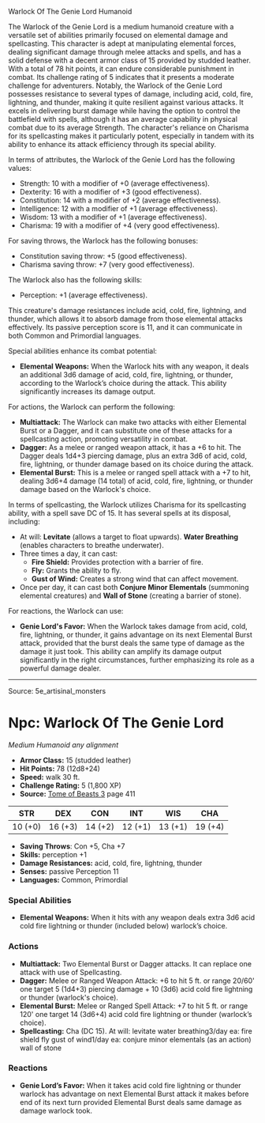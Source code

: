 <MonsterName/>Warlock Of The Genie Lord</MonsterName>
<CreatureType/>Humanoid</CreatureType>

<summary>The Warlock of the Genie Lord is a medium humanoid creature with a versatile set of abilities primarily focused on elemental damage and spellcasting. This character is adept at manipulating elemental forces, dealing significant damage through melee attacks and spells, and has a solid defense with a decent armor class of 15 provided by studded leather. With a total of 78 hit points, it can endure considerable punishment in combat. Its challenge rating of 5 indicates that it presents a moderate challenge for adventurers. Notably, the Warlock of the Genie Lord possesses resistance to several types of damage, including acid, cold, fire, lightning, and thunder, making it quite resilient against various attacks. It excels in delivering burst damage while having the option to control the battlefield with spells, although it has an average capability in physical combat due to its average Strength. The character's reliance on Charisma for its spellcasting makes it particularly potent, especially in tandem with its ability to enhance its attack efficiency through its special ability.</summary>

<detail>

In terms of attributes, the Warlock of the Genie Lord has the following values:
- Strength: 10 with a modifier of +0 (average effectiveness).
- Dexterity: 16 with a modifier of +3 (good effectiveness).
- Constitution: 14 with a modifier of +2 (average effectiveness).
- Intelligence: 12 with a modifier of +1 (average effectiveness).
- Wisdom: 13 with a modifier of +1 (average effectiveness).
- Charisma: 19 with a modifier of +4 (very good effectiveness).

For saving throws, the Warlock has the following bonuses:
- Constitution saving throw: +5 (good effectiveness).
- Charisma saving throw: +7 (very good effectiveness).

The Warlock also has the following skills:
- Perception: +1 (average effectiveness).

This creature's damage resistances include acid, cold, fire, lightning, and thunder, which allows it to absorb damage from those elemental attacks effectively. Its passive perception score is 11, and it can communicate in both Common and Primordial languages.

Special abilities enhance its combat potential:
- **Elemental Weapons:** When the Warlock hits with any weapon, it deals an additional 3d6 damage of acid, cold, fire, lightning, or thunder, according to the Warlock’s choice during the attack. This ability significantly increases its damage output.

For actions, the Warlock can perform the following:
- **Multiattack:** The Warlock can make two attacks with either Elemental Burst or a Dagger, and it can substitute one of these attacks for a spellcasting action, promoting versatility in combat.
- **Dagger:** As a melee or ranged weapon attack, it has a +6 to hit. The Dagger deals 1d4+3 piercing damage, plus an extra 3d6 of acid, cold, fire, lightning, or thunder damage based on its choice during the attack.
- **Elemental Burst:** This is a melee or ranged spell attack with a +7 to hit, dealing 3d6+4 damage (14 total) of acid, cold, fire, lightning, or thunder damage based on the Warlock's choice.

In terms of spellcasting, the Warlock utilizes Charisma for its spellcasting ability, with a spell save DC of 15. It has several spells at its disposal, including:
- At will: **Levitate** (allows a target to float upwards). **Water Breathing** (enables characters to breathe underwater).
- Three times a day, it can cast:
  - **Fire Shield:** Provides protection with a barrier of fire.
  - **Fly:** Grants the ability to fly.
  - **Gust of Wind:** Creates a strong wind that can affect movement.
- Once per day, it can cast both **Conjure Minor Elementals** (summoning elemental creatures) and **Wall of Stone** (creating a barrier of stone).

For reactions, the Warlock can use:
- **Genie Lord's Favor:** When the Warlock takes damage from acid, cold, fire, lightning, or thunder, it gains advantage on its next Elemental Burst attack, provided that the burst deals the same type of damage as the damage it just took. This ability can amplify its damage output significantly in the right circumstances, further emphasizing its role as a powerful damage dealer.</detail>



---

Source: 5e_artisinal_monsters

# Npc: Warlock Of The Genie Lord

*Medium* *Humanoid* *any alignment*

- **Armor Class:** 15 (studded leather)
- **Hit Points:** 78 (12d8+24)
- **Speed:** walk 30 ft.
- **Challenge Rating:** 5 (1,800 XP)
- **Source:** [Tome of Beasts 3](https://koboldpress.com/kpstore/product/tome-of-beasts-3-for-5th-edition/) page 411

| STR | DEX | CON | INT | WIS | CHA |
| --- | --- | --- | --- | --- | --- |
| 10 (+0) | 16 (+3) | 14 (+2) | 12 (+1) | 13 (+1) | 19 (+4) |

- **Saving Throws**: Con +5, Cha +7
- **Skills:** perception +1
- **Damage Resistances:** acid, cold, fire, lightning, thunder
- **Senses:** passive Perception 11
- **Languages:** Common, Primordial

### Special Abilities

- **Elemental Weapons:** When it hits with any weapon deals extra 3d6 acid cold fire lightning or thunder (included below) warlock’s choice.

### Actions

- **Multiattack:** Two Elemental Burst or Dagger attacks. It can replace one attack with use of Spellcasting.
- **Dagger:** Melee or Ranged Weapon Attack: +6 to hit 5 ft. or range 20/60' one target 5 (1d4+3) piercing damage + 10 (3d6) acid cold fire lightning or thunder (warlock's choice).
- **Elemental Burst:** Melee or Ranged Spell Attack: +7 to hit 5 ft. or range 120' one target 14 (3d6+4) acid cold fire lightning or thunder (warlock’s choice).
- **Spellcasting:** Cha (DC 15). At will: levitate water breathing3/day ea: fire shield fly gust of wind1/day ea: conjure minor elementals (as an action) wall of stone

### Reactions

- **Genie Lord’s Favor:** When it takes acid cold fire lightning or thunder warlock has advantage on next Elemental Burst attack it makes before end of its next turn provided Elemental Burst deals same damage as damage warlock took.




